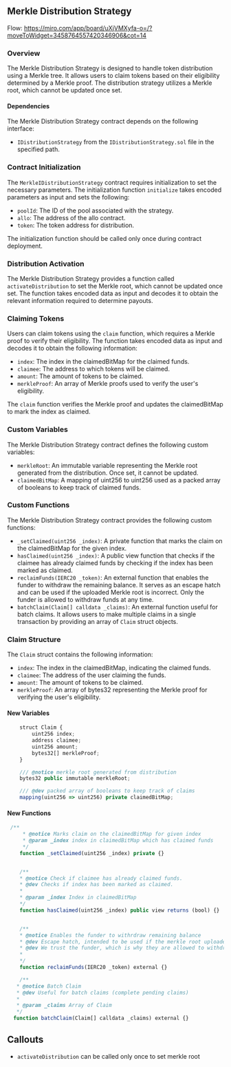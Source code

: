 Merkle Distribution Strategy
----------------------------

Flow: https://miro.com/app/board/uXjVMXyfa-o=/?moveToWidget=3458764557420346906&cot=14

### Overview

The Merkle Distribution Strategy is designed to handle token distribution using a Merkle tree. It allows users to claim tokens based on their eligibility determined by a Merkle proof. The distribution strategy utilizes a Merkle root, which cannot be updated once set.

#### Dependencies

The Merkle Distribution Strategy contract depends on the following interface:

* `IDistributionStrategy` from the `IDistributionStrategy.sol` file in the specified path.

### Contract Initialization

The `MerkleIDistributionStrategy` contract requires initialization to set the necessary parameters. The initialization function `initialize` takes encoded parameters as input and sets the following:

* `poolId`: The ID of the pool associated with the strategy.
* `allo`: The address of the allo contract.
* `token`: The token address for distribution.

The initialization function should be called only once during contract deployment.

### Distribution Activation

The Merkle Distribution Strategy provides a function called `activateDistribution` to set the Merkle root, which cannot be updated once set. The function takes encoded data as input and decodes it to obtain the relevant information required to determine payouts.

### Claiming Tokens

Users can claim tokens using the `claim` function, which requires a Merkle proof to verify their eligibility. The function takes encoded data as input and decodes it to obtain the following information:

* `index`: The index in the claimedBitMap for the claimed funds.
* `claimee`: The address to which tokens will be claimed.
* `amount`: The amount of tokens to be claimed.
* `merkleProof`: An array of Merkle proofs used to verify the user's eligibility.

The `claim` function verifies the Merkle proof and updates the claimedBitMap to mark the index as claimed.

### Custom Variables

The Merkle Distribution Strategy contract defines the following custom variables:

* `merkleRoot`: An immutable variable representing the Merkle root generated from the distribution. Once set, it cannot be updated.
* `claimedBitMap`: A mapping of uint256 to uint256 used as a packed array of booleans to keep track of claimed funds.

### Custom Functions

The Merkle Distribution Strategy contract provides the following custom functions:

* `_setClaimed(uint256 _index)`: A private function that marks the claim on the claimedBitMap for the given index.
* `hasClaimed(uint256 _index)`: A public view function that checks if the claimee has already claimed funds by checking if the index has been marked as claimed.
* `reclaimFunds(IERC20 _token)`: An external function that enables the funder to withdraw the remaining balance. It serves as an escape hatch and can be used if the uploaded Merkle root is incorrect. Only the funder is allowed to withdraw funds at any time.
* `batchClaim(Claim[] calldata _claims)`: An external function useful for batch claims. It allows users to make multiple claims in a single transaction by providing an array of `Claim` struct objects.

### Claim Structure

The `Claim` struct contains the following information:

* `index`: The index in the claimedBitMap, indicating the claimed funds.
* `claimee`: The address of the user claiming the funds.
* `amount`: The amount of tokens to be claimed.
* `merkleProof`: An array of bytes32 representing the Merkle proof for verifying the user's eligibility.


#### New Variables
```javascript
    struct Claim {
        uint256 index;
        address claimee;
        uint256 amount;
        bytes32[] merkleProof;
    }

    /// @notice merkle root generated from distribution
    bytes32 public immutable merkleRoot;

    /// @dev packed array of booleans to keep track of claims
    mapping(uint256 => uint256) private claimedBitMap;


```

#### New Functions
```javascript
 /**
     * @notice Marks claim on the claimedBitMap for given index
     * @param _index index in claimedBitMap which has claimed funds
     */
    function _setClaimed(uint256 _index) private {}


    /**
    * @notice Check if claimee has already claimed funds.
    * @dev Checks if index has been marked as claimed.
    *
    * @param _index Index in claimedBitMap
    */
    function hasClaimed(uint256 _index) public view returns (bool) {}


    /**
    * @notice Enables the funder to withrdraw remaining balance
    * @dev Escape hatch, intended to be used if the merkle root uploaded is incorrect
    * @dev We trust the funder, which is why they are allowed to withdraw funds at any time
    *
    */
    function reclaimFunds(IERC20 _token) external {}

    /**
   * @notice Batch Claim
   * @dev Useful for batch claims (complete pending claims)
   *
   * @param _claims Array of Claim
   */
  function batchClaim(Claim[] calldata _claims) external {}
```


## Callouts

- `activateDistribution` can be called only once to set merkle root
